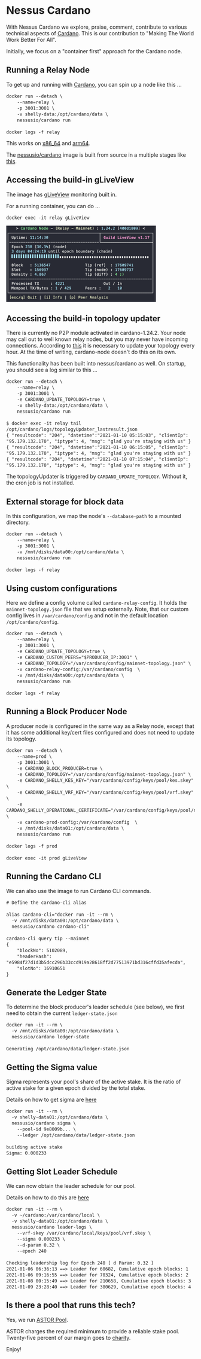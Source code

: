 
# Nessus Cardano 

With Nessus Cardano we explore, praise, comment, contribute to various technical aspects of [Cardano](https://cardano.org). 
This is our contribution to "Making The World Work Better For All".

Initially, we focus on a "container first" approach for the Cardano node.

## Running a Relay Node

To get up and running with [Cardano](https://cardano.org), you can spin up a node like this ...

```
docker run --detach \
    --name=relay \
    -p 3001:3001 \
    -v shelly-data:/opt/cardano/data \
    nessusio/cardano run

docker logs -f relay
```

This works on [x86_64](https://hub.docker.com/r/nessusio/cardano/tags?name=amd64) and [arm64](https://hub.docker.com/r/nessusio/cardano/tags?name=arm64).

The [nessusio/cardano](https://hub.docker.com/r/nessusio/cardano) image is built from source in a multiple stages like [this](node/docker/Dockerfile).

## Accessing the build-in gLiveView

The image has [gLiveView](https://github.com/cardano-community/guild-operators/blob/alpha/scripts/cnode-helper-scripts/gLiveView.sh) monitoring built in.

For a running container, you can do ...

```
docker exec -it relay gLiveView
```

<img src="node/docs/img/relay-glview.png" width="400">

## Accessing the build-in topology updater

There is currently no P2P module activated in cardano-1.24.2. Your node may call out to well known relay nodes, but you may never have incoming connections.
According to [this](https://github.com/cardano-community/guild-operators/blob/alpha/docs/Scripts/topologyupdater.md) it is necessary to update your topology 
every hour. At the time of writing, cardano-node doesn't do this on its own.

This functionality has been built into nessus/cardano as well. On startup, you should see a log similar to this ...

```
docker run --detach \
    --name=relay \
    -p 3001:3001 \
    -e CARDANO_UPDATE_TOPOLOGY=true \
    -v shelly-data:/opt/cardano/data \
    nessusio/cardano run

$ docker exec -it relay tail /opt/cardano/logs/topologyUpdater_lastresult.json
{ "resultcode": "204", "datetime":"2021-01-10 05:15:03", "clientIp": "95.179.132.170", "iptype": 4, "msg": "glad you're staying with us" }
{ "resultcode": "204", "datetime":"2021-01-10 06:15:05", "clientIp": "95.179.132.170", "iptype": 4, "msg": "glad you're staying with us" }
{ "resultcode": "204", "datetime":"2021-01-10 07:15:04", "clientIp": "95.179.132.170", "iptype": 4, "msg": "glad you're staying with us" }
```

The topologyUpdater is triggered by `CARDANO_UPDATE_TOPOLOGY`. Without it, the cron job is not installed.

## External storage for block data

In this configuration, we map the node's `--database-path` to a mounted directory.

```
docker run --detach \
    --name=relay \
    -p 3001:3001 \
    -v /mnt/disks/data00:/opt/cardano/data \
    nessusio/cardano run

docker logs -f relay
```

## Using custom configurations

Here we define a config volume called `cardano-relay-config`. It holds the `mainnet-topology.json` file that we setup externally.
Note, that our custom config lives in `/var/cardano/config` and not in the default location `/opt/cardano/config`.

```
docker run --detach \
    --name=relay \
    -p 3001:3001 \
    -e CARDANO_UPDATE_TOPOLOGY=true \
    -e CARDANO_CUSTOM_PEERS="$PRODUCER_IP:3001" \
    -e CARDANO_TOPOLOGY="/var/cardano/config/mainnet-topology.json" \
    -v cardano-relay-config:/var/cardano/config  \
    -v /mnt/disks/data00:/opt/cardano/data \
    nessusio/cardano run

docker logs -f relay
```

## Running a Block Producer Node

A producer node is configured in the same way as a Relay node, except that it has some additional key/cert files configured and does not need to update its topology.

```
docker run --detach \
    --name=prod \
    -p 3001:3001 \
    -e CARDANO_BLOCK_PRODUCER=true \
    -e CARDANO_TOPOLOGY="/var/cardano/config/mainnet-topology.json" \
    -e CARDANO_SHELLY_KES_KEY="/var/cardano/config/keys/pool/kes.skey" \
    -e CARDANO_SHELLY_VRF_KEY="/var/cardano/config/keys/pool/vrf.skey" \
    -e CARDANO_SHELLY_OPERATIONAL_CERTIFICATE="/var/cardano/config/keys/pool/node.cert" \
    -v cardano-prod-config:/var/cardano/config  \
    -v /mnt/disks/data01:/opt/cardano/data \
    nessusio/cardano run

docker logs -f prod

docker exec -it prod gLiveView
```

## Running the Cardano CLI

We can also use the image to run Cardano CLI commands.

```
# Define the cardano-cli alias

alias cardano-cli="docker run -it --rm \
  -v /mnt/disks/data00:/opt/cardano/data \
  nessusio/cardano cardano-cli"

cardano-cli query tip --mainnet
{
    "blockNo": 5102089,
    "headerHash": "e5984f27d1d3b5dcc296b33ccd919a28618ff2d77513971bd316cffd35afecda",
    "slotNo": 16910651
}
```

## Generate the Ledger State

To determine the block producer's leader schedule (see below), we first need to obtain the current `ledger-state.json`

```
docker run -it --rm \
  -v /mnt/disks/data00:/opt/cardano/data \
  nessusio/cardano ledger-state

Generating /opt/cardano/data/ledger-state.json
```

## Getting the Sigma value

Sigma represents your pool's share of the active stake. 
It is the ratio of active stake for a given epoch divided by the total stake.

Details on how to get sigma are [here](https://github.com/papacarp/pooltool.io/tree/master/leaderLogs#getsigmapy-details)

```
docker run -it --rm \
  -v shelly-data01:/opt/cardano/data \
  nessusio/cardano sigma \
    --pool-id 9e8009b... \
    --ledger /opt/cardano/data/ledger-state.json

building active stake
Sigma: 0.000233
```

## Getting Slot Leader Schedule

We can now obtain the leader schedule for our pool.

Details on how to do this are [here](https://github.com/papacarp/pooltool.io/tree/master/leaderLogs#leaderlogspy-details)

```
docker run -it --rm \
  -v ~/cardano:/var/cardano/local \
  -v shelly-data01:/opt/cardano/data \
  nessusio/cardano leader-logs \
    --vrf-skey /var/cardano/local/keys/pool/vrf.skey \
    --sigma 0.000233 \
    --d-param 0.32 \
    --epoch 240

Checking leadership log for Epoch 240 [ d Param: 0.32 ]
2021-01-06 06:36:13 ==> Leader for 60682, Cumulative epoch blocks: 1
2021-01-06 09:16:55 ==> Leader for 70324, Cumulative epoch blocks: 2
2021-01-08 00:15:49 ==> Leader for 210658, Cumulative epoch blocks: 3
2021-01-09 23:28:40 ==> Leader for 380629, Cumulative epoch blocks: 4
```

## Is there a pool that runs this tech?

Yes, we run [ASTOR Pool](http://astorpool.net). 

ASTOR charges the required minimum to provide a reliable stake pool.
Twenty-five percent of our margin goes to [charity](https://plant-for-the-planet.org).


Enjoy!
